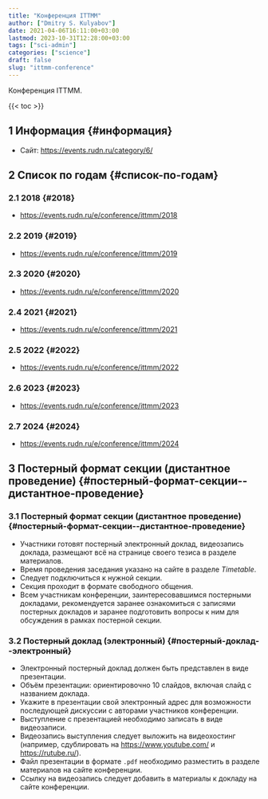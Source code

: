 ```yaml
---
title: "Конференция ITTMM"
author: ["Dmitry S. Kulyabov"]
date: 2021-04-06T16:11:00+03:00
lastmod: 2023-10-31T12:28:00+03:00
tags: ["sci-admin"]
categories: ["science"]
draft: false
slug: "ittmm-conference"
---
```


Конференция ITTMM.

<!--more-->

{{< toc >}}


## <span class="section-num">1</span> Информация {#информация}

-   Сайт: <https://events.rudn.ru/category/6/>


## <span class="section-num">2</span> Список по годам {#список-по-годам}


### <span class="section-num">2.1</span> 2018 {#2018}

-   <https://events.rudn.ru/e/conference/ittmm/2018>


### <span class="section-num">2.2</span> 2019 {#2019}

-   <https://events.rudn.ru/e/conference/ittmm/2019>


### <span class="section-num">2.3</span> 2020 {#2020}

-   <https://events.rudn.ru/e/conference/ittmm/2020>


### <span class="section-num">2.4</span> 2021 {#2021}

-   <https://events.rudn.ru/e/conference/ittmm/2021>


### <span class="section-num">2.5</span> 2022 {#2022}

-   <https://events.rudn.ru/e/conference/ittmm/2022>


### <span class="section-num">2.6</span> 2023 {#2023}

-   <https://events.rudn.ru/e/conference/ittmm/2023>


### <span class="section-num">2.7</span> 2024 {#2024}

-   <https://events.rudn.ru/e/conference/ittmm/2024>


## <span class="section-num">3</span> Постерный формат секции (дистантное проведение) {#постерный-формат-секции--дистантное-проведение}


### <span class="section-num">3.1</span> Постерный формат секции (дистантное проведение) {#постерный-формат-секции--дистантное-проведение}

-   Участники готовят постерный электронный доклад, видеозапись доклада, размещают всё на странице своего тезиса в разделе материалов.
-   Время проведения заседания указано на сайте в разделе _Timetable_.
-   Следует подключиться к нужной секции.
-   Секция проходит в формате свободного общения.
-   Всем участникам конференции, заинтересовавшимся постерными докладами, рекомендуется заранее ознакомиться с записями постерных докладов и заранее подготовить вопросы к ним для обсуждения в рамках постерной секции.


### <span class="section-num">3.2</span> Постерный доклад (электронный) {#постерный-доклад--электронный}

-   Электронный постерный доклад должен быть представлен в виде презентации.
-   Объём презентации: ориентировочно 10 слайдов, включая слайд с названием доклада.
-   Укажите в презентации свой электронный адрес для возможности последующей дискуссии с авторами участников конференции.
-   Выступление с презентацией необходимо записать в виде видеозаписи.
-   Видеозапись выступления следует выложить на видеохостинг (например, сдублировать на <https://www.youtube.com/> и <https://rutube.ru/>).
-   Файл презентации в формате `.pdf` необходимо разместить в разделе материалов на сайте конференции.
-   Ссылку на видеозапись следует добавить в материалы к докладу на сайте конференции.
